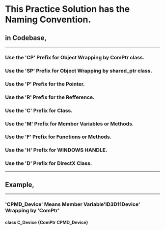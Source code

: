 # This Practice Solution has the Naming Convention.  
  
## in Codebase,  
---  
### Use the 'CP' Prefix for Object Wrapping by ComPtr class.  
  
### Use the 'SP' Prefix for Object Wrapping by shared_ptr class.  
  
### Use the 'P' Prefix for the Pointer.  
  
### Use the 'R' Prefix for the Refference.  
  
### Use the 'C' Prefix for Class.  
  
### Use the 'M' Prefix for Member Variables or Methods.  
  
### Use the 'F' Prefix for Functions or Methods.  
  
### Use the 'H' Prefix for WINDOWS HANDLE.  
  
### Use the 'D' Prefix for DirectX Class.  
---  
## Example,  
---  
### 'CPMD_Device' Means Member Variable'ID3D11Device' Wrapping by 'ComPtr'  
#### class C_Device {ComPtr<ID3D11Device>			CPMD_Device}